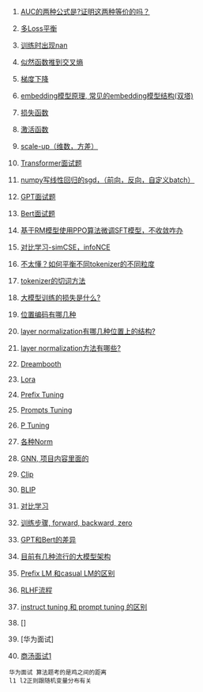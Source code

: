 1. [AUC的两种公式是?证明这两种等价的吗？]()
2. [多Loss平衡](https://github.com/Hlufies/Algorithm_Learning/blob/main/%E9%9D%A2%E7%BB%8F/%E5%A4%9ALoss%E5%B9%B3%E8%A1%A1.md)
3. [训练时出现nan](https://github.com/Hlufies/Algorithm_Learning/blob/main/Blogs/%E8%AE%AD%E7%BB%83%E6%97%B6%E5%80%99%E5%87%BA%E7%8E%B0Nan.md)
4. [似然函数推到交叉熵]()
5. [梯度下降](https://zhuanlan.zhihu.com/p/418345156)
6. [embedding模型原理, 常见的embedding模型结构(双塔)](https://github.com/Hlufies/Algorithm_Learning/blob/main/%E9%9D%A2%E7%BB%8F/embedding%E7%9A%84%E5%8E%9F%E7%90%86.md)
7. [损失函数](https://github.com/Hlufies/Algorithm_Learning/blob/main/%E9%9D%A2%E7%BB%8F/%E6%8D%9F%E5%A4%B1%E5%87%BD%E6%95%B0.md)
8. [激活函数](https://github.com/Hlufies/Algorithm_Learning/blob/main/%E9%9D%A2%E7%BB%8F/%E6%BF%80%E6%B4%BB%E5%87%BD%E6%95%B0.md)
9. [scale-up（维数，方差）](https://github.com/Hlufies/Algorithm_Learning/blob/main/%E9%9D%A2%E7%BB%8F/Transformer_scale.md)
10. [Transformer面试题](https://github.com/Hlufies/Algorithm_Learning/blob/main/%E9%9D%A2%E7%BB%8F/Transformer%E9%9D%A2%E8%AF%95%E9%A2%98.md)
11. [numpy写线性回归的sgd，（前向，反向，自定义batch）](https://github.com/Hlufies/Algorithm_Learning/blob/main/%E9%9D%A2%E7%BB%8F/numpy%E5%86%99%E7%BA%BF%E6%80%A7%E5%9B%9E%E5%BD%92%E7%9A%84sgd(%E5%89%8D%E5%90%91%EF%BC%8C%E5%8F%8D%E5%90%91%EF%BC%8C%E8%87%AA%E5%AE%9A%E4%B9%89batch).md)
12. [GPT面试题](https://github.com/Hlufies/Algorithm_Learning/blob/main/%E9%9D%A2%E7%BB%8F/GPT.md)
13. [Bert面试题](https://github.com/Hlufies/Algorithm_Learning/blob/main/%E9%9D%A2%E7%BB%8F/Bert%E9%9D%A2%E8%AF%95%E9%A2%98.md)
14. [基于RM模型使用PPO算法微调SFT模型，不收敛咋办](https://github.com/Hlufies/Algorithm_Learning/blob/main/%E9%9D%A2%E7%BB%8F/%E5%9F%BA%E4%BA%8ERM%E6%A8%A1%E5%9E%8B%E4%BD%BF%E7%94%A8PPO%E7%AE%97%E6%B3%95%E5%BE%AE%E8%B0%83SFT%E6%A8%A1%E5%9E%8B%EF%BC%8C%E4%B8%8D%E6%94%B6%E6%95%9B%E5%92%8B%E5%8A%9E.md)
15. [对比学习-simCSE，infoNCE]()
16. [不太懂？如何平衡不同tokenizer的不同粒度]()
17. [tokenizer的切词方法]()
18. [大模型训练的损失是什么?]()
19. [位置编码有哪几种]()
20. [layer normalization有哪几种位置上的结构?]()
21. [layer normalization方法有哪些?]()
22. [Dreambooth]()
23. [Lora](https://github.com/Hlufies/Algorithm_Learning/blob/main/%E9%9D%A2%E7%BB%8F/Lora.md)
24. [Prefix Tuning]()
25. [Prompts Tuning]()
26. [P Tuning]()
27. [各种Norm]()
28. [GNN, 项目内容里面的]()
29. [Clip](https://github.com/Hlufies/Algorithm_Learning/blob/main/%E9%9D%A2%E7%BB%8F/CLIP.md)
30. [BLIP]()
31. [对比学习]()
32. [训练步骤, forward, backward, zero]()
33. [GPT和Bert的差异]()
34. [目前有几种流行的大模型架构]()
35. [Prefix LM 和casual LM的区别]()
36. [RLHF流程]()
37. [instruct tuning 和 prompt tuning 的区别]()
  
38. []
39. [华为面试]
40. [商汤面试1](https://github.com/Hlufies/Algorithm_Learning/blob/main/%E9%9D%A2%E7%BB%8F/%E5%95%86%E6%B1%A4%E9%9D%A2%E8%AF%951.md)
```
华为面试 算法题考的是鸡之间的距离
l1 l2正则跟随机变量分布有关
```
